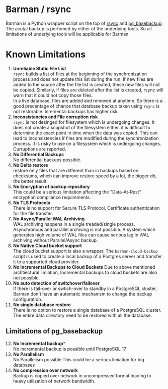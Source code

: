# Barman / rsync
Barman is a Python wrapper script on the top of [rsync](https://en.wikipedia.org/wiki/Rsync) and [pg_basebackup](https://www.postgresql.org/docs/current/app-pgbasebackup.html).
The acutal backup is perfomed by either of the underlying tools. So all limitations of underlying tools will be applicable for Barman.

# Known Limitations
1. **Unreliable Static File List**  
  `rsync` builds a list of files at the beginning of the synchronization process and does not update this list during the run. If new files are added to the source after the file list is created, these new files will not be copied. Similarly, if files are deleted after the list is created, rsync will warn that it could not copy those files.  
  In a live database, files are added and removed at anytime. So there is a good precentage of chance that database backup taken using `rsync` is not restorable.
  Inremental backups has higher risk.
2. **Inconsistancies and File corruption risk**  
  `rsync` is not desinged for filesystem which is undergoing changes. It does not create a snapshot of the filesystem either. it is difficult to determine the exact point in time when the data was copied. This can lead to inconsistencies if files are modified during the synchronization process. It is risky to use on a filesystem which is undergoing changes. Curruptions are reported.
3. **No Differential Backups**  
  No differential backups possible. 
4. **No Delta restore**  
  restore only files that are different than in backups based on checksums, which can improve restore speed by a lot, the bigger db, the better result
5. **No Encryption of backup repository**  
  This could be a serious limitation affecting the "Data-At-Rest" encryption compliance requirements.
6. **No TLS Protocols**  
  There is no support for Secure TLS Protocol, Certificate authentication for the file transfer.
7. **No Async/Parallel WAL Archiving**  
  WAL archiving happens in a single treaded/single process. Asynchronous and parallel archiving is not possible. A system which generates high volume of WAL files can cause serious lag in WAL archiving without Parallel/Async backup. 
8. **No Native Cloud bucket support**   
  The cloud bucket support is also a wrapper.
  The `barman-cloud-backup` script is used to create a local backup of a Postgres server and transfer it to a supported cloud provider.
9. **No Incremental Backups to Cloud Buckets**
  Due to above mentioned archtiectural limiation, Incremental backups to cloud buckets are also not possible.
10. **No auto detection of switchover/failover**  
  If there is fail-over or swtich-over to standby in a PostgreSQL cluster, Barman don't have an automatic mechanism to change the backup configuration.
11. **No single database restore**  
  There is no option to restore a single database of a PostgreSQL cluster. The entire data directory need to be restored with all the database.

## Limitations of pg_basebackup
12. **No Incremental backup***  
  No incremental backup is possible until PostgreSQL 17
13. **No Parallelism**  
  No Parallelism possible.This could be a serious limiation for big databases
14. **No compression over network**  
  Backup is copied over network in uncompressed format leading to heavy utilization of network bandwidth.